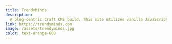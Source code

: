 ```yaml
---
title: TrendyMinds
description:
  A blog-centric Craft CMS build. This site utilizes vanilla JavaScript, React, and a few other tools to highlight the skillset of my current employer!
link: https://trendyminds.com
image: /assets/trendyminds.jpg
color: text-orange-600
---
```

